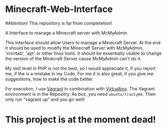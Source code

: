 # Minecraft-Web-Interface
#Attention! This repository is far from completetion! 

A Interface to manage a Minecraft server with McMyAdmin

This Interface should allow Users to manage a Minecraft Server.
At the end it should be used to modify the Minecraft Server with McMyAdmin, 'crontab', 'apt' or other linux tools. It should be essentially usable to change the version of the Minecraft Server cause McMyAdmin can't do it.

My skill level in PHP is not the best, so I would appreciate it, if you report me, if the is a mistake in my Code. For me it is also great, if you give me suggestions, how to make the code better.

For execution, I use <a href="https://www.vagrantup.com">Vagrant</a> in combination with <a href="http://www.virtualbox.org">Virtualbox<a/>. The Vagrant environment is in the Repositry. As box, you need <code>ubuntu/trusty64</code>. Then only run "vagrant up" and you go well!

# This project is at the moment dead!
